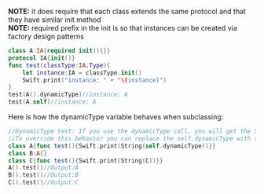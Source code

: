 **NOTE:** it does require that each class extends the same protocol and that they have similar init method<!--more-->   
**NOTE:** required prefix in the init is so that instances can be created via factory design patterns
```swift
class A:IA{required init(){}}
protocol IA{init()}
func test(classType:IA.Type){
    let instance:IA = classType.init()
    Swift.print("instance: " + "\(instance)")
}
test(A().dynamicType)//instance: A
test(A.self)//instance: A
```


Here is how the dynamicType variable behaves when subclassing:
  
```swift
//DynamicType test: If you use the dynamicType call, you will get the Subclass
//To override this behavior you can replace the self.dynamicType with the class it self
class A{func test(){Swift.print(String(self.dynamicType))}}
class B:A{}
class C{func test(){Swift.print(String(C))}}
A().test()//Output:A
B().test()//Output:B
C().test()//Output:C
```